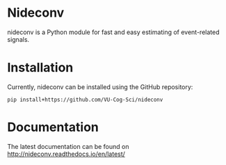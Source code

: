 # Nideconv
nideconv is a Python module for fast and easy estimating of event-related signals. 

# Installation
Currently, nideconv can be installed using the GitHub repository:

`pip install+https://github.com/VU-Cog-Sci/nideconv`

# Documentation

The latest documentation can be found on http://nideconv.readthedocs.io/en/latest/

